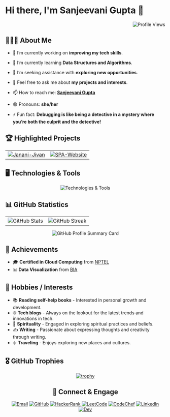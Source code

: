 # Hi there, I'm Sanjeevani Gupta 👋

<div align="right">

![Profile Views](https://komarev.com/ghpvc/?username=sanjeevani09&color=blue)

</div>

## 🧑🏼‍🎓 About Me

- 🔭 I’m currently working on **improving my tech skills**.

- 🌱 I’m currently learning **Data Structures and Algorithms**.

- 🤔 I’m seeking assistance with **exploring new opportunities**.

- 💬 Feel free to ask me about **my projects and interests**.

- 📫 How to reach me: **<a href="#-connect--engage">Sanjeevani Gupta</a>**

- 😄 Pronouns: **she/her**

- ⚡ Fun fact: **Debugging is like being a detective in a mystery where you’re both the culprit and the detective!**

<!--
*Sanjeevani09/Sanjeevani09* is a ✨ special ✨ repository because its README.md (this file) appears on your GitHub profile.

Here are some ideas to get you started:

- 🔭 I’m currently working on ....
- 🌱 I’m currently learning ...
- 👯 I’m looking to collaborate on ...
- 🤔 I’m looking for help with ...
- 💬 Ask me about ....
- 📫 How to reach me: ...
- 😄 Pronouns: ...
- ⚡ Fun fact: ...
-->

## 🏆 Highlighted Projects

<div align="center">

|                      |                      |
|:--------------------:|:--------------------:|
| [![Janani-Jivan](https://github-readme-stats.vercel.app/api/pin/?username=Sanjeevani09&repo=Janani-Jivan)](https://github.com/Sanjeevani09/Janani-Jivan) | [![SPA-Website](https://github-readme-stats.vercel.app/api/pin/?username=Sanjeevani09&repo=Single-Page-Application-Website)](https://github.com/Sanjeevani09/Single-Page-Application-Website) |

</div>

## 🖥 Technologies & Tools

<div align="center">

![Technologies & Tools](https://skillicons.dev/icons?i=html,css,java,py,cs,cpp,c,dotnet,netlify,stackoverflow,ubuntu,md,vscode,visualstudio,androidstudio,eclipse,figma,git,github,postman&theme=light&perline=10)

</div>

## 📊 GitHub Statistics

|                        |                       |
|:----------------------:|:---------------------:|
| ![GitHub Stats](https://github-readme-stats.vercel.app/api?username=Sanjeevani09&show_icons=true&theme=default) | ![GitHub Streak](https://github-readme-streak-stats.herokuapp.com/?user=Sanjeevani09&theme=default) |

<div align="center">

![GitHub Profile Summary Card](https://github-profile-summary-cards.vercel.app/api/cards/profile-details?username=Sanjeevani09&theme=github)

</div>

## 🚀 Achievements

- 🎓 **Certified in Cloud Computing** from [NPTEL](https://archive.nptel.ac.in/noc/Ecertificate/?q=NPTEL24CS17S36230058330495045)
- 📊 **Data Visualization** from [BIA](https://bia.bostoninstituteofanalytics.org/certificate-masterclass/030)

## 🎨 Hobbies / Interests

- 📚 **Reading self-help books** - Interested in personal growth and development.
- 🌐 **Tech blogs** - Always on the lookout for the latest trends and innovations in tech.
- 🧘 **Spirituality** - Engaged in exploring spiritual practices and beliefs.
- ✍️ **Writing** - Passionate about expressing thoughts and creativity through writing.
- ✈️ **Traveling** - Enjoys exploring new places and cultures.

## 🎖 GitHub Trophies

<div align="center">

[![trophy](https://github-profile-trophy.vercel.app/?username=Sanjeevani09)](https://github.com/Sanjeevani09)

</div>

<div align="center">

## 🔗 Connect & Engage

[![Email](https://img.shields.io/badge/Email-%23D14836?style=flat-square&logo=gmail&logoColor=white)](mailto:guptasanjeevani970@gmail.com)
[![GitHub](https://img.shields.io/badge/GitHub-%23121011?style=flat-square&logo=github&logoColor=white)](https://github.com/Sanjeevani09)
[![HackerRank](https://img.shields.io/badge/HackerRank-%2311B44C?style=flat-square&logo=hackerrank&logoColor=white)](https://www.hackerrank.com/guptasanjeevani1)
[![LeetCode](https://img.shields.io/badge/LeetCode-%23F7DF1E?style=flat-square&logo=leetcode&logoColor=black)](https://leetcode.com/SanjeevaniGupta)
[![CodeChef](https://img.shields.io/badge/CodeChef-%23CC9966?style=flat-square&logo=codechef&logoColor=white)](https://www.codechef.com/users/sanjeevani09)
[![LinkedIn](https://img.shields.io/badge/LinkedIn-%230077B5?style=flat-square&logo=linkedin&logoColor=white)](https://www.linkedin.com/in/sanjeevani-gupta-a59819216)
[![Dev](https://img.shields.io/badge/Dev-%230A66C2?style=flat-square&logo=dev.to&logoColor=white)](https://app.daily.dev/sanjeevanigupta)

</div>
